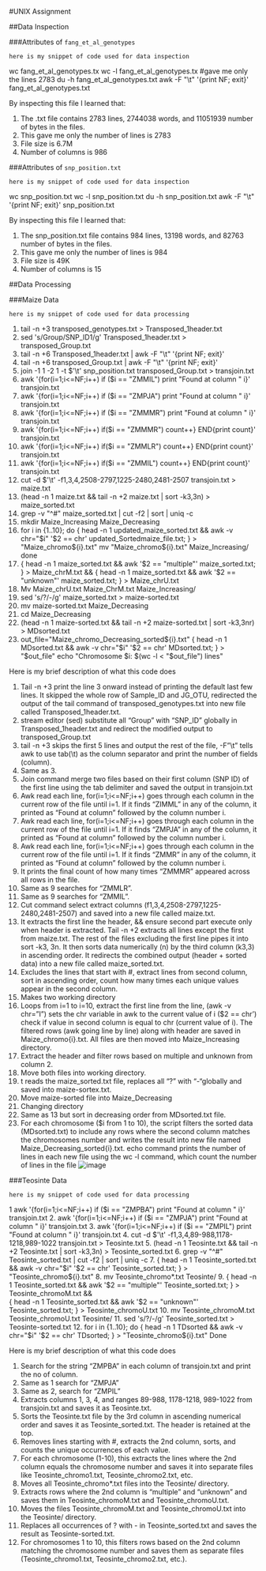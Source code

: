 #UNIX Assignment

##Data Inspection

###Attributes of `fang_et_al_genotypes`

```
here is my snippet of code used for data inspection
```
wc fang_et_al_genotypes.tx
wc -l fang_et_al_genotypes.tx #gave me only the lines 2783
du -h fang_et_al_genotypes.txt
awk -F "\t" '{print NF; exit}' fang_et_al_genotypes.txt


By inspecting this file I learned that:
1.	The .txt file contains 2783 lines, 2744038 words, and 11051939 number of bytes in the files. 
2.	This gave me only the number of lines is 2783 
3.	File size is 6.7M 
4.	Number of columns is 986



###Attributes of `snp_position.txt`

```
here is my snippet of code used for data inspection
```
wc snp_position.txt
wc -l snp_position.txt
du -h snp_position.txt
awk -F "\t" '{print NF; exit}' snp_position.txt

By inspecting this file I learned that:
1.	The snp_position.txt file contains 984 lines, 13198 words, and 82763 number of bytes in the files. 
2.	This gave me only the number of lines is 984
3.	File size is 49K 
4.	Number of columns is 15 


##Data Processing

###Maize Data

```
here is my snippet of code used for data processing
```
1.	tail -n +3 transposed_genotypes.txt > Transposed_1header.txt
2.	sed 's/Group/SNP_ID1/g' Transposed_1header.txt > transposed_Group.txt 
3.	tail -n +6 Transposed_1header.txt | awk -F "\t" '{print NF; exit}'
4.	tail -n +6 transposed_Group.txt | awk -F "\t" '{print NF; exit}'
5.	join -1 1 -2 1 -t $'\t' snp_position.txt transposed_Group.txt > transjoin.txt
6.	awk '{for(i=1;i<=NF;i++) if ($i == "ZMMIL") print "Found at column " i}' transjoin.txt
7.	awk '{for(i=1;i<=NF;i++) if ($i == "ZMPJA") print "Found at column " i}' transjoin.txt
8.	awk '{for(i=1;i<=NF;i++) if ($i == "ZMMMR") print "Found at column " i}' transjoin.txt
9.	awk '{for(i=1;i<=NF;i++) if($i == "ZMMMR") count++} END{print count}' transjoin.txt
10.	awk '{for(i=1;i<=NF;i++) if($i == "ZMMLR") count++} END{print count}' transjoin.txt
11.	awk '{for(i=1;i<=NF;i++) if($i == "ZMMIL") count++} END{print count}' transjoin.txt
12.	cut -d $'\t' -f1,3,4,2508-2797,1225-2480,2481-2507 transjoin.txt > maize.txt
13.	(head -n 1 maize.txt && tail -n +2 maize.txt | sort -k3,3n) > maize_sorted.txt
14.	grep -v "^#" maize_sorted.txt | cut -f2 | sort | uniq -c
15.	mkdir Maize_Increasing Maize_Decreasing 
16.	for i in {1..10}; do
{ head -n 1 updated_maize_sorted.txt && awk -v chr="$i" '$2 == chr' updated_Sortedmaize_file.txt; } > "Maize_chromo${i}.txt"
 mv "Maize_chromo${i}.txt" Maize_Increasing/
done
17.	{ head -n 1 maize_sorted.txt && awk '$2 == "multiple"' maize_sorted.txt; } > Maize_chrM.txt && { head -n 1 maize_sorted.txt && awk '$2 == "unknown"' maize_sorted.txt; } > Maize_chrU.txt
18.	Mv Maize_chrU.txt  Maize_ChrM.txt Maize_Increasing/
19.	sed 's/?/-/g' maize_sorted.txt > maize-sorted.txt
20.	mv maize-sorted.txt Maize_Decreasing
21.	cd Maize_Decreasing
22.	(head -n 1 maize-sorted.txt && tail -n +2 maize-sorted.txt | sort -k3,3nr) > MDsorted.txt
23.	out_file="Maize_chromo_Decreasing_sorted${i}.txt"
    { head -n 1 MDsorted.txt && awk -v chr="$i" '$2 == chr' MDsorted.txt; } > "$out_file"
   echo "Chromosome $i: $(wc -l < "$out_file") lines"

Here is my brief description of what this code does
1.	Tail -n +3 print the line 3 onward instead of printing the default last few lines. It skipped the whole row of Sample_ID and JG_OTU, redirected the output of the tail command of transposed_genotypes.txt into new file called Transposed_1header.txt.
2.	stream editor (sed) substitute all “Group” with “SNP_ID” globally in Transposed_1header.txt and redirect the modified output to transposed_Group.txt
3.	tail -n +3 skips the first 5 lines and output the rest of the file, -F”\t” tells awk to use tab(\t) as the column separator and print the number of fields (column). 
4.	Same as 3. 
5.	Join command merge two files based on their first column (SNP ID) of the first line using the tab delimiter and saved the output in transjoin.txt 
6.	Awk read each line, for(i=1;i<=NF;i++) goes through each column in the current row of the file until i=1. If it finds “ZIMML” in any of the column, it printed as “Found at column” followed by the column number i. 
7.	Awk read each line, for(i=1;i<=NF;i++) goes through each column in the current row of the file until i=1. If it finds “ZMPJA” in any of the column, it printed as “Found at column” followed by the column number i. 
8.	Awk read each line, for(i=1;i<=NF;i++) goes through each column in the current row of the file until i=1. If it finds “ZMMR” in any of the column, it printed as “Found at column” followed by the column number i. 
9.	It prints the final count of how many times “ZMMMR” appeared across all rows in the file. 
10.	Same as 9 searches for “ZMMLR”. 
11.	Same as 9 searches for “ZMMIL”. 
12.	Cut command select extract columns (f1,3,4,2508-2797,1225-2480,2481-2507) and saved into a new file called maize.txt. 
13.	It extracts the first line the header, && ensure second part execute only when header is extracted. Tail -n +2 extracts all lines except the first from maize.txt. The rest of the files excluding the first line pipes it into sort -k3, 3n. It then sorts data numerically (n) by the third column (k3,3) in ascending order. It redirects the combined output (header + sorted data) into a new file called maize_sorted.txt. 
14.	Excludes the lines that start with #, extract lines from second column, sort in ascending order, count how many times each unique values appear in the second column. 
15.	Makes two working directory 
16.	Loops from i=1 to i=10, extract the first line from the line, (awk -v chr=”I”) sets the chr variable in awk to the current value of i ($2 == chr’) check if value in second column is equal to chr (current value of i). The filtered rows (awk going line by line) along with header are saved in Maize_chromo{i}.txt. All files are then moved into Maize_Increasing directory. 
17.	Extract the header and filter rows based on multiple and unknown from column 2. 
18.	Move both files into working directory. 
19.	t reads the maize_sorted.txt file, replaces all “?” with “-“globally and saved into maize-sortex.txt. 
20.	Move maize-sorted file into Maize_Decreasing 
21.	Changing directory 
22.	Same as 13 but sort in decreasing order from MDsorted.txt file. 
23.	For each chromosome ($i from 1 to 10), the script filters the sorted data (MDsorted.txt) to include any rows where the second column matches the chromosomes number and writes the result into new file named Maize_Decreasing_sorted{i}.txt. echo command prints the number of lines in each new file using the wc -l command, which count the number of lines in the file 
![image](https://github.com/user-attachments/assets/fe73eeee-a7c1-4178-9e67-50c93552db43)


###Teosinte Data

```
here is my snippet of code used for data processing
```
1	awk '{for(i=1;i<=NF;i++) if ($i == "ZMPBA") print "Found at column " i}' transjoin.txt
2.	awk '{for(i=1;i<=NF;i++) if ($i == "ZMPJA") print "Found at column " i}' transjoin.txt
3.	awk '{for(i=1;i<=NF;i++) if ($i == "ZMPIL") print "Found at column " i}' transjoin.txt
4.	cut -d $'\t' -f1,3,4,89-988,1178-1218,989-1022 transjoin.txt  > Teosinte.txt
5.	(head -n 1 Teosinte.txt && tail -n +2 Teosinte.txt | sort -k3,3n) > Teosinte_sorted.txt
6.	grep -v "^#" Teosinte_sorted.txt | cut -f2 | sort | uniq -c
7.	{ head -n 1 Teosinte_sorted.txt && awk -v chr="$i" '$2 == chr' Teosinte_sorted.txt; } > "Teosinte_chromo${i}.txt"
8.	mv Teosinte_chromo*.txt Teosinte/
9.	{ head -n 1 Teosinte_sorted.txt && awk '$2 == "multiple"' Teosinte_sorted.txt; } > Teosinte_chromoM.txt && \
{ head -n 1 Teosinte_sorted.txt && awk '$2 == "unknown"' Teosinte_sorted.txt; } > Teosinte_chromoU.txt
10.	mv Teosinte_chromoM.txt Teosinte_chromoU.txt Teosinte/
11.	sed 's/?/-/g' Teosinte_sorted.txt > Teosinte-sorted.txt
12.	for i in {1..10}; do
{ head -n 1 TDsorted && awk -v chr="$i" '$2 == chr' TDsorted; } > "Teosinte_chromo${i}.txt"
Done

Here is my brief description of what this code does
1.	Search for the string “ZMPBA” in each column of transjoin.txt and print the no of column. 
2.	Same as 1 search for “ZMPJA”
3.	Same as 2, search for “ZMPIL”
4.	Extracts columns 1, 3, 4, and ranges 89-988, 1178-1218, 989-1022 from transjoin.txt and saves it as Teosinte.txt.
5.	Sorts the Teosinte.txt file by the 3rd column in ascending numerical order and saves it as Teosinte_sorted.txt. The header is retained at the top.
6.	Removes lines starting with #, extracts the 2nd column, sorts, and counts the unique occurrences of each value.
7.	For each chromosome (1-10), this extracts the lines where the 2nd column equals the chromosome number and saves it into separate files like Teosinte_chromo1.txt, Teosinte_chromo2.txt, etc.
8.	Moves all Teosinte_chromo*.txt files into the Teosinte/ directory.
9.	Extracts rows where the 2nd column is “multiple” and “unknown” and saves them in Teosinte_chromoM.txt and Teosinte_chromoU.txt.
10.	Moves the files Teosinte_chromoM.txt and Teosinte_chromoU.txt into the Teosinte/ directory.
11.	Replaces all occurrences of ? with - in Teosinte_sorted.txt and saves the result as Teosinte-sorted.txt.
12.	For chromosomes 1 to 10, this filters rows based on the 2nd column matching the chromosome number and saves them as separate files (Teosinte_chromo1.txt, Teosinte_chromo2.txt, etc.).
